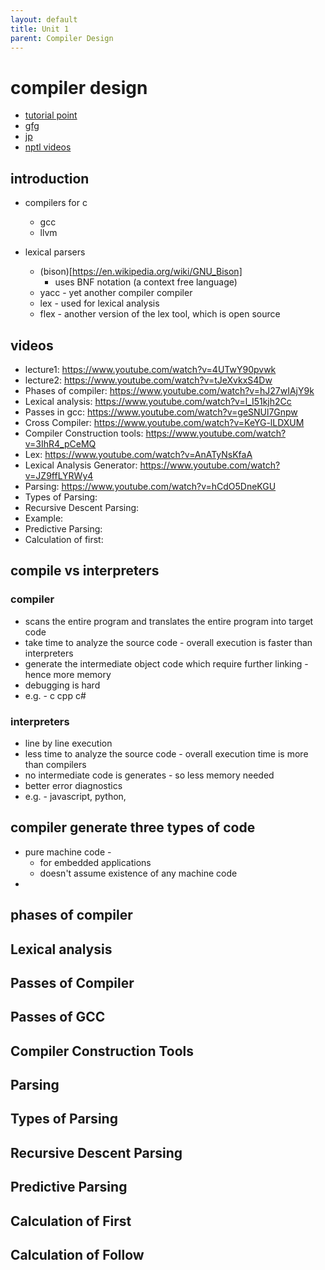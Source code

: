 ```yaml
---
layout: default
title: Unit 1
parent: Compiler Design
---
```


# compiler design

- [tutorial point]
- [gfg]
- [jp]
- [nptl videos]

## introduction

- compilers for c

  - gcc
  - llvm

- lexical parsers
  - (bison)[https://en.wikipedia.org/wiki/GNU_Bison]
    - uses BNF notation (a context free language)
  - yacc - yet another compiler compiler
  - lex - used for lexical analysis
  - flex - another version of the lex tool, which is open source

[tutorial point]: https://www.tutorialspoint.com/compiler_design/index.htm
[gfg]: https://www.geeksforgeeks.org/introduction-of-compiler-design/
[jp]: https://www.javatpoint.com/compiler-tutorial
[nptl videos]:
  https://www.youtube.com/watch?v=7Nb-NTGbe-Q&list=PLbRMhDVUMngcseCW7wXDvtTDemCuH80fP&index=3

## videos

- lecture1: https://www.youtube.com/watch?v=4UTwY90pvwk
- lecture2: https://www.youtube.com/watch?v=tJeXvkxS4Dw
- Phases of compiler: https://www.youtube.com/watch?v=hJ27wIAjY9k
- Lexical analysis: https://www.youtube.com/watch?v=l_I51kjh2Cc
- Passes in gcc: https://www.youtube.com/watch?v=geSNUl7Gnpw
- Cross Compiler: https://www.youtube.com/watch?v=KeYG-lLDXUM
- Compiler Construction tools: https://www.youtube.com/watch?v=3IhR4_pCeMQ
- Lex: https://www.youtube.com/watch?v=AnATyNsKfaA
- Lexical Analysis Generator: https://www.youtube.com/watch?v=JZ9ffLYRWy4
- Parsing: https://www.youtube.com/watch?v=hCdO5DneKGU
- Types of Parsing:
- Recursive Descent Parsing:
- Example:
- Predictive Parsing:
- Calculation of first:

## compile vs interpreters

### compiler

- scans the entire program and translates the entire program into target code
- take time to analyze the source code - overall execution is faster than
  interpreters
- generate the intermediate object code which require further linking - hence
  more memory
- debugging is hard
- e.g. - c cpp c#

### interpreters

- line by line execution
- less time to analyze the source code - overall execution time is more than
  compilers
- no intermediate code is generates - so less memory needed
- better error diagnostics
- e.g. - javascript, python,

## compiler generate three types of code

- pure machine code -
  - for embedded applications
  - doesn't assume existence of any machine code
-

## phases of compiler

## Lexical analysis

## Passes of Compiler

## Passes of GCC

## Compiler Construction Tools

## Parsing

## Types of Parsing

## Recursive Descent Parsing

## Predictive Parsing

## Calculation of First

## Calculation of Follow
